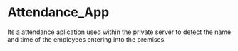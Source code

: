 # Attendance_App
Its a attendance aplication used within the private server to detect the name and time of the employees entering into the premises.
